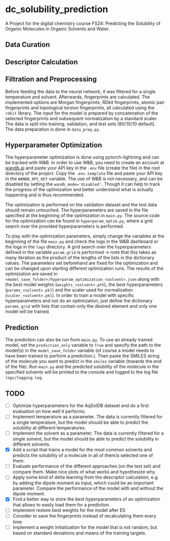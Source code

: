 # dc_solubility_prediction

A Project for the digital chemistry course FS24: Predicting the Solubility of Organic Molecules in Organic Solvents and Water.

## Data Curation

## Descriptor Calculation

## Filtration and Preprocessing

Before feeding the data to the neural network, it was filtered for a single temperature and solvent. Afterwards, fingerprints are calculated. The implemented options are Morgan fingerprints, RDkit fingerprints, atomic pair fingerprints and topological torsion fingerprints, all calculated using the `rdkit` library. The input for the model is prepared by concatenation of the selected fingerprints and subsequent normalization by a standard scaler. The data is split into training, validation, and test sets (80/10/10 default). The data preparation is done in `data_prep.py`.

## Hyperparameter Optimization

The hyperparameter optimization is done using pytorch-lightning and can be tracked with W&B. In order to use W&B, you need to create an account at [wandb.ai](https://wandb.ai/) and paste your API key in the `.env` file (create the file) in the root directory of the project. Copy the `.env.template` file and paste your API key in the `WANDB_API_KEY` variable. The use of W&B is not necessary, and can be disabled by setting the `wandb_mode='disabled'`. Though it can help to track the progress of the optimization and better understand what is actually happening and is thus recommended.

The optimization is performed on the validation dataset and the test data should remain untouched. The hyperparameters are saved in the file specified at the beginning of the optimization in `main.py`. The source code for the optimization can be found in `hyperparam_optim.py`, where a grid search over the provided hyperparameters is performed.

To play with the optimization parameters, simply change the variables at the beginning of the file `main.py` and check the logs in the W&B dashboard or the logs in the `logs` directory. A grid search over the hyperparameters defined in the variable `param_grid` is performed -> note that this takes as many iteration as the product of the lengths of the lists in the dictionary values. The parameters set beforehand are fixed for the optimization and can be changed upon starting different optimization runs. The results of the optimization are saved in `<model_save_folder>/hyperparam_optimization_<solvent>.json` along with the best model weights (`weights_<solvent>.pth`), the best hyperparameters (`params_<solvent>.pkl`) and the scaler used for normalization (`scaler_<solvent>.pkl`). In order to train a model with specific hyperparameters and not do an optimization, just define the dictionary `params_grid` with lists that contain only the desired element and only one model will be trained.

## Prediction

The prediction can also be run from `main.py`. To use an already trained model, set the `prediction_only` variable to `True` and specify the path to the model(s) in the `model_save_folder` variable (of course a model needs to have been trained to perform a prediction.). Then paste the SMILES string of the molecule you want to predict in the `smiles` variable (towards the end of the file). Run `main.py` and the predicted solubility of the molecule in the specified solvents will be printed to the console and logged to the log file `logs/logging.log`.

## TODO

- [ ] Optimize hyperparameters for the AqSolDB dataset and do a first evaluation on how well it performs.
- [ ] Implement temperature as a parameter. The data is currently filtered for a single temperature, but the model should be able to predict the solubility at different temperatures.
- [ ] Implement the solvent as a parameter. The data is currently filtered for a single solvent, but the model should be able to predict the solubility in different solvents.
- [x] Add a script that trains a model for the most common solvents and predicts the solubility of a molecule in all of them/a selected one of them.
- [ ] Evaluate performance of the different approaches (on the test set) and compare them. Make nice plots of what works and hypothesize why.
- [ ] Apply some kind of delta learning from the descriptor calculation, e.g. by adding the dipole moment as input, which could be an important parameter. Compare the performance of the model with and without the dipole moment.
- [x] Find a better way to store the best hyperparameters of an optimization that allows to easily load them for a prediction.
- [ ] Implement restore best weights for the model after ES
- [ ] Consider to save the fingerprints instead of recalculating them every time
- [ ] Implement a weight initialization for the model that is not random, but based on standard deviations and means of the training targets.
